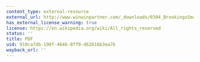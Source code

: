 ```yaml
---
content_type: external-resource
external_url: http://www.winwinpartner.com/_downloads/0304_BrookingsSmartGrowth.pdf
has_external_license_warning: true
license: https://en.wikipedia.org/wiki/All_rights_reserved
status: ''
title: PDF
uid: 910ca7db-190f-4646-8ff9-d62816b3ea76
wayback_url: ''
---
```

